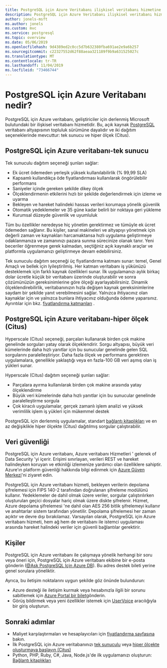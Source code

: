 ```yaml
---
title: PostgreSQL için Azure Veritabanı ilişkisel veritabanı hizmetine genel bakış
description: PostgreSQL için Azure Veritabanı ilişkisel veritabanı hizmetine genel bir bakış sağlar.
author: jonels-msft
ms.author: jonels
ms.custom: mvc
ms.service: postgresql
ms.topic: overview
ms.date: 05/06/2019
ms.openlocfilehash: 9d4389ed2c0cc5d7b632380fba691ae2e9a6b257
ms.sourcegitcommit: c22327552d62f88aeaa321189f9b9a631525027c
ms.translationtype: MT
ms.contentlocale: tr-TR
ms.lasthandoff: 11/04/2019
ms.locfileid: "73466744"
---
```

# <a name="what-is-azure-database-for-postgresql"></a>PostgreSQL için Azure Veritabanı nedir?
PostgreSQL için Azure veritabanı, geliştiriciler için derlenmiş Microsoft bulutundaki bir ilişkisel veritabanı hizmetidir. Bu, açık kaynak [PostgreSQL](https://www.postgresql.org/) veritabanı altyapısının topluluk sürümüne dayalıdır ve iki dağıtım seçeneklerinde mevcuttur: tek sunucu ve hiper ölçek (Citus).

## <a name="azure-database-for-postgresql---single-server"></a>PostgreSQL için Azure veritabanı-tek sunucu
Tek sunuculu dağıtım seçeneği şunları sağlar:

- Ek ücret ödemeden yerleşik yüksek kullanılabilirlik (% 99,99 SLA)
- Kapsamlı kullandıkça öde fiyatlandırması kullanılarak öngörülebilir performans
- Saniyeler içinde gereken şekilde dikey ölçek
- Ölçeklendirmenin etkilerini hızlı bir şekilde değerlendirmek için izleme ve uyarma
- Bekleyen ve hareket halindeki hassas verileri korumaya yönelik güvenlik
- Otomatik yedeklemeler ve 35 güne kadar belirli bir noktaya geri yükleme
- Kurumsal düzeyde güvenlik ve uyumluluk

Tüm bu özellikler neredeyse hiç yönetim gerektirmez ve tümüyle ek ücret ödemeden sağlanır. Bu kişiler, sanal makineleri ve altyapıyı yönetmek için değerli zaman ve kaynakları harcamaktansa hızlı uygulama geliştirmeye odaklanmanıza ve zamanınızı pazara sunma sürecinize olanak tanır. Yeni beceriler öğrenmeye gerek kalmadan, seçtiğiniz açık kaynaklı araçlar ve platformla uygulamanızı geliştirmeye devam edebilirsiniz.

Tek sunuculu dağıtım seçeneği üç fiyatlandırma katmanı sunar: temel, Genel Amaçlı ve bellek için Iyileştirilmiş. Her katman veritabanı iş yükünüzü desteklemek için farklı kaynak özellikleri sunar. İlk uygulamanızı aylık birkaç dolar ücretle küçük bir veritabanı üzerinde oluşturabilir ve sonra çözümünüzün gereksinimlerine göre ölçeği ayarlayabilirsiniz. Dinamik ölçeklendirebilirlik, veritabanınızın hızla değişen kaynak gereksinimlerine saydam bir şekilde yanıt verebilmesini sağlar. Yalnızca ihtiyacınız olan kaynaklar için ve yalnızca bunlara ihtiyacınız olduğunda ödeme yaparsınız. Ayrıntılar için bkz. [fiyatlandırma katmanları](concepts-pricing-tiers.md) .

## <a name="azure-database-for-postgresql---hyperscale-citus"></a>PostgreSQL için Azure veritabanı-hiper ölçek (Citus)
Hyperscale (Citus) seçeneği, parçaları kullanarak birden çok makine genelinde sorguları yatay olarak ölçeklendirir. Sorgu altyapısı, büyük veri kümelerinde daha hızlı yanıtlar için bu sunucular genelinde gelen SQL sorgularını paralelleştiriyor. Daha fazla ölçek ve performans gerektiren uygulamalara, genellikle yaklaştığı veya en fazla-100 GB veri aşmış olan iş yükleri sunar.

Hyperscale (Citus) dağıtım seçeneği şunları sağlar:

- Parçalara ayırma kullanılarak birden çok makine arasında yatay ölçeklendirme
- Büyük veri kümelerinde daha hızlı yanıtlar için bu sunucular genelinde paralelleştirme sorgula
- Çok kiracılı uygulamalar, gerçek zamanlı işlem analizi ve yüksek verimlilik işlem iş yükleri için mükemmel destek

PostgreSQL için derlenmiş uygulamalar, standart [bağlantı kitaplıkları](./concepts-connection-libraries.md) ve en az değişiklikle hiper ölçekte (Citus) dağıtılmış sorgular çalıştırabilir.

## <a name="data-security"></a>Veri güvenliği
PostgreSQL için Azure veritabanı, Azure veritabanı Hizmetleri ' gelenek of Data Security 'yi içerir. Erişimi sınırlayan, verileri REST ve hareket halindeyken koruyan ve etkinliği izlemenize yardımcı olan özelliklere sahiptir. Azure'ın platform güvenliği hakkında bilgi edinmek için [Azure Güven Merkezi](https://azure.microsoft.com/overview/trusted-cloud/)'ni ziyaret edin.

PostgreSQL için Azure veritabanı hizmeti, bekleyen verilerin depolama şifrelemesi için FIPS 140-2 tarafından doğrulanan şifreleme modülünü kullanır. Yedeklemeler de dahil olmak üzere veriler, sorgular çalıştırılırken oluşturulan geçici dosyalar hariç olmak üzere diskte şifrelenir. Hizmet, Azure depolama şifrelemesi 'ne dahil olan AES 256 bitlik şifrelemeyi kullanır ve anahtarlar sistem tarafından yönetilir. Depolama şifrelemesi her zaman açıktır ve devre dışı bırakılamaz. Varsayılan olarak, PostgreSQL için Azure veritabanı hizmeti, hem ağ hem de veritabanı ile istemci uygulaması arasında hareket halindeki veriler için güvenli bağlantılar gerektirir.

## <a name="contacts"></a>Kişiler
PostgreSQL için Azure veritabanı ile çalışmaya yönelik herhangi bir soru veya öneri için, PostgreSQL için Azure veritabanı ekibine bir e-posta gönderin ([@Ask PostgreSQL Için Azure DB](mailto:AskAzureDBforPostgreSQL@service.microsoft.com)). Bu adres destek bileti yerine genel sorulara yöneliktir.

Ayrıca, bu iletişim noktalarını uygun şekilde göz önünde bulundurun:
- Azure desteği ile iletişim kurmak veya hesabınızla ilgili bir sorunu sabitlemek için [Azure Portal bir bilet](https://portal.azure.com/?#blade/Microsoft_Azure_Support/HelpAndSupportBlade)gönderin.
- Görüş bildirmek veya yeni özellikler istemek için [UserVoice](https://feedback.azure.com/forums/597976-azure-database-for-postgresql) aracılığıyla bir giriş oluşturun.

## <a name="next-steps"></a>Sonraki adımlar
- Maliyet karşılaştırmaları ve hesaplayıcıları için [fiyatlandırma sayfasına](https://azure.microsoft.com/pricing/details/postgresql/) bakın.
- İlk PostgreSQL için Azure veritabanınızı [tek sunuculu](./quickstart-create-server-database-portal.md) veya [hiper ölçekte oluşturmaya başlayın (Citus)](./quickstart-create-hyperscale-portal.md)
- Python, PHP, Ruby, C\#, Java, Node.js'de ilk uygulamanızı oluşturun: [Bağlantı kitaplıkları](./concepts-connection-libraries.md)
